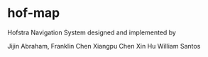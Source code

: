 # hof-map
Hofstra Navigation System designed and implemented by 

Jijin Abraham,
Franklin Chen
Xiangpu Chen
Xin Hu
William Santos
